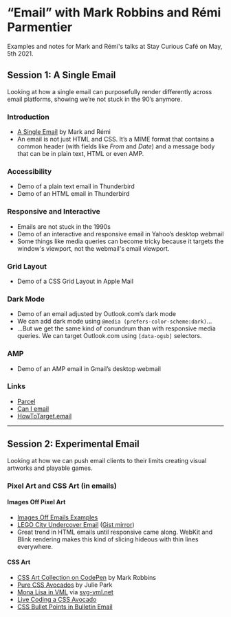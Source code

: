 # “Email” with Mark Robbins and Rémi Parmentier 

Examples and notes for Mark and Rémi's talks at Stay Curious Café on May, 5th 2021.

## Session 1: A Single Email

Looking at how a single email can purposefully render differently across email platforms, showing we’re not stuck in the 90’s anymore.

### Introduction

* [A Single Email](https://useparcel.com/e/bc910fb8-b746-4a3c-9fd7-397ec83f387f) by Mark and Rémi
* An email is not just HTML and CSS. It’s a MIME format that contains a common header (with fields like _From_ and _Date_) and a message body that can be in plain text, HTML or even AMP.

### Accessibility

* Demo of a plain text email in Thunderbird
* Demo of an HTML email in Thunderbird

### Responsive and Interactive

* Emails are not stuck in the 1990s
* Demo of an interactive and responsive email in Yahoo’s desktop webmail
* Some things like media queries can become tricky because it targets the window's viewport, not the webmail's email viewport.

### Grid Layout

* Demo of a CSS Grid Layout in Apple Mail

### Dark Mode

* Demo of an email adjusted by Outlook.com’s dark mode
* We can add dark mode using `@media (prefers-color-scheme:dark)`…
* …But we get the same kind of conundrum than with responsive media queries. We can target Outlook.com using `[data-ogsb]` selectors.

### AMP

* Demo of an AMP email in Gmail’s desktop webmail

### Links

* [Parcel](https://useparcel.com)
* [Can I email](https://www.caniemail.com)
* [HowToTarget.email](https://howtotarget.email)

---

## Session 2: Experimental Email

Looking at how we can push email clients to their limits creating visual artworks and playable games. 

### Pixel Art and CSS Art (in emails)

#### Images Off Pixel Art

* [Images Off Emails Examples](https://imgur.com/a/ATAdThu)
* [LEGO City Undercover Email](https://useparcel.com/e/9b41a78a-cbdd-45e7-92fb-f0757447b8f4) ([Gist mirror](https://gist.github.com/hteumeuleu/3818eded96f066d7b48a83c732c89156))
* Great trend in HTML emails until responsive came along. WebKit and Blink rendering makes this kind of slicing hideous with thin lines everywhere.

#### CSS Art

* [CSS Art Collection on CodePen](https://codepen.io/collection/XmpLYx) by Mark Robbins
* [Pure CSS Avocados](https://codepen.io/juliepark/pen/dBXXNZ) by Julie Park
* [Mona Lisa in VML](https://gist.github.com/hteumeuleu/3818eded96f066d7b48a83c732c89156) via [svg-vml.net](https://web.archive.org/web/20100302191425/http://www.svg-vml.net/Joconde.htm)
* [Live Coding a CSS Avocado](https://useparcel.com/e/5939d7e3-02ac-450e-af73-5988aeb818a6)
* [CSS Bullet Points in Bulletin Email](https://reallygoodemails.com/emails/-welcome-to-bulletin)